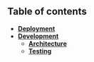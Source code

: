 ## Table of contents

- [**Deployment**](./deployment.md)
- [**Development**](./development.md)
  - [**Architecture**](./architecture.md)
  - [**Testing**](./testing.md)
